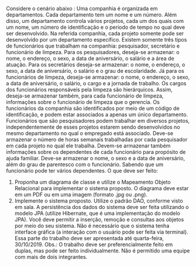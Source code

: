 Considere o cenário abaixo :
Uma companhia é organizada em departamentos. Cada departamento tem um nome e um
número. Além disso, um departamento controla vários projetos, cada um dos quais com um
nome, um número de identificação e o período de tempo no qual deve ser desenvolvido. Na
referida companhia, cada projeto somente pode ser desenvolvido por um departamento
específico.
Existem somente três tipos de funcionários que trabalham na companhia: pesquisador,
secretário e funcionário de limpeza. Para os pesquisadores, deseja-se armazenar: o nome, o
endereço, o sexo, a data de aniversário, o salário e a área de atuação. Para os secretários
deseja-se armazenar: o nome, o endereço, o sexo, a data de aniversário, o salário e o grau de
escolaridade. Já para os funcionários de limpeza, deseja-se armazenar: o nome, o endereço,
o sexo, a data de aniversário, o salário, o cargo e a jornada de trabalho. Os cargos dos
funcionários responsáveis pela limpeza são hierárquicos. Assim, deseja-se armazenar
também, para cada funcionário de limpeza, informações sobre o funcionário de limpeza que
o gerencia. Os funcionários da companhia são identificados por meio de um código de
identificação, e podem estar associados a apenas um único departamento.
Funcionários que são pesquisadores podem trabalhar em diversos projetos,
independentemente de esses projetos estarem sendo desenvolvidos no mesmo departamento
no qual o empregado está associado. Deve-se armazenar o número de horas semanais
trabalhadas por cada pesquisador em cada projeto no qual ele trabalha. Devem-se armazenar
também informações sobre os dependentes de cada funcionário para propósito de ajuda
familiar. Deve-se armazenar o nome, o sexo e a data de aniversário, além do grau de
parentesco com o funcionário. Sabendo que um funcionário pode ter vários dependentes.
O que deve ser feito:
1. Proponha um diagrama de classe e utilize o Mapeamento Objeto Relacional para
implementar o sistema proposto. O diagrama deve estar em um PDF ou em uma imagem
(formato .jpg ou .png).
2. Implemente o sistema proposto. Utilize o padrão DAO, conforme visto em sala. A
persistência dos dados do sistema deve ser feita utilizando o modelo JPA (utilize Hibernate,
que é uma implementação do modelo JPA). Você deve permitir a inserção, remoção e
consultas aos objetos por meio do seu sistema. Não é necessário que o sistema tenha
interface gráfica (a interação com o usuário pode ser feita via terminal). Essa parte do
trabalho deve ser apresentada até quarta-feira, 30/10/2019.
Obs.: O trabalho deve ser preferencialmente feito em duplas, mas pode ser feito
individualmente. Não é permitido uma equipe com mais de dois integrantes.
